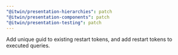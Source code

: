 ```yaml
---
"@itwin/presentation-hierarchies": patch
"@itwin/presentation-components": patch
"@itwin/presentation-testing": patch
---
```


Add unique guid to existing restart tokens, and add restart tokens to executed queries.
